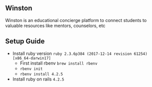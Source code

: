 ## Winston
Winston is an educational concierge platform to connect students to valuable resources like mentors, counselors, etc

## Setup Guide

- Install ruby version ```ruby 2.3.6p384 (2017-12-14 revision 61254) [x86_64-darwin17]```
  - First install rbenv ```brew install rbenv```
  - ```rbenv init```
  - ```rbenv install 4.2.5```
- Install ruby on rails ```4.2.5```

